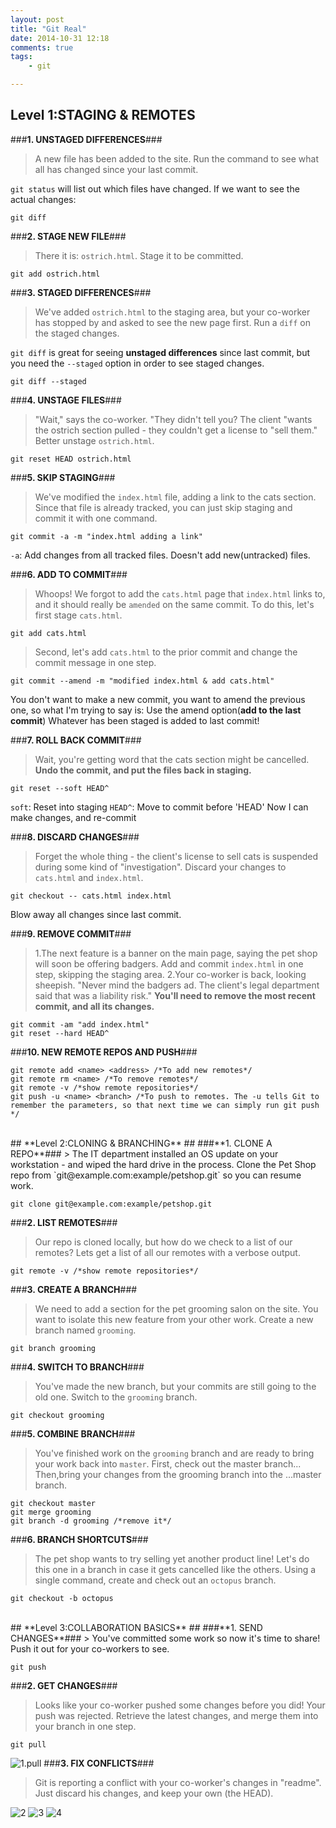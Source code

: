 ```yaml
---
layout: post
title: "Git Real"
date: 2014-10-31 12:18
comments: true
tags: 
	- git

---
```


## **Level 1:STAGING & REMOTES** ##
###**1. UNSTAGED DIFFERENCES**###
> A new file has been added to the site. Run the command to see what all has changed since your last commit.

`git status` will list out which files have changed. If we want to see the actual changes:
```
git diff
```

###**2. STAGE NEW FILE**###
> There it is: `ostrich.html`. Stage it to be committed.

```
git add ostrich.html
```

###**3. STAGED DIFFERENCES**###
> We've added `ostrich.html` to the staging area, but your co-worker has stopped by and asked to see the new page first. Run a `diff` on the staged changes.

`git diff` is great for seeing **unstaged differences** since last commit, but you need the `--staged` option in order to see staged changes.
```
git diff --staged
```

###**4. UNSTAGE FILES**###
> "Wait," says the co-worker. "They didn't tell you? The client "wants the ostrich section pulled - they couldn't get a license to "sell them." Better unstage `ostrich.html`.
```
git reset HEAD ostrich.html
```

###**5. SKIP STAGING**###
> We've modified the `index.html` file, adding a link to the cats section. Since that file is already tracked, you can just skip staging and commit it with one command.

```
git commit -a -m "index.html adding a link"
```
`-a`: Add changes from all tracked files. Doesn't add new(untracked) files.

###**6. ADD TO COMMIT**###
> Whoops! We forgot to add the `cats.html` page that `index.html` links to, and it should really be `amended` on the same commit. To do this, let's first stage `cats.html`.

```
git add cats.html
```
> Second, let's add `cats.html` to the prior commit and change the commit message in one step. 
```
git commit --amend -m "modified index.html & add cats.html"
```
You don't want to make a new commit, you want to amend the previous one, so what I'm trying to say is: Use the amend option(**add to the last commit**)
Whatever has been staged is added to last commit!

###**7. ROLL BACK COMMIT**###
> Wait, you're getting word that the cats section might be cancelled. **Undo the commit, and put the files back in staging.**

```
git reset --soft HEAD^
```
`soft`: Reset into staging
`HEAD^`: Move to commit before 'HEAD'
Now I can make changes, and re-commit

###**8. DISCARD CHANGES**###
> Forget the whole thing - the client's license to sell cats is suspended during some kind of "investigation". Discard your changes to `cats.html` and `index.html`.

```
git checkout -- cats.html index.html
```
Blow away all changes since last commit.

###**9. REMOVE COMMIT**###
> 1.The next feature is a banner on the main page, saying the pet shop will soon be offering badgers. Add and commit `index.html` in one step, skipping the staging area.
2.Your co-worker is back, looking sheepish. "Never mind the badgers ad. The client's legal department said that was a liability risk." **You'll need to remove the most recent commit, and all its changes.**

```
git commit -am "add index.html"
git reset --hard HEAD^
```
###**10. NEW REMOTE REPOS AND PUSH**###
```
git remote add <name> <address> /*To add new remotes*/
git remote rm <name> /*To remove remotes*/
git remote -v /*show remote repositories*/
git push -u <name> <branch> /*To push to remotes. The -u tells Git to remember the parameters, so that next time we can simply run git push */ 

```

<br>
## **Level 2:CLONING & BRANCHING** ##
###**1. CLONE A REPO**###
> The IT department installed an OS update on your workstation - and wiped the hard drive in the process. Clone the Pet Shop repo from `git@example.com:example/petshop.git` so you can resume work.

```
git clone git@example.com:example/petshop.git
```

###**2. LIST REMOTES**###
> Our repo is cloned locally, but how do we check to a list of our remotes? Lets get a list of all our remotes with a verbose output.

```
git remote -v /*show remote repositories*/
```
###**3. CREATE A BRANCH**###
> We need to add a section for the pet grooming salon on the site. You want to isolate this new feature from your other work. Create a new branch named `grooming`.

```
git branch grooming
```

###**4. SWITCH TO BRANCH**###
> You've made the new branch, but your commits are still going to the old one. Switch to the `grooming` branch.

```
git checkout grooming
```

###**5. COMBINE BRANCH**###
>You've finished work on the `grooming` branch and are ready to bring your work back into `master`. First, check out the master branch...
Then,bring your changes from the grooming branch into the ...master branch.

```
git checkout master
git merge grooming
git branch -d grooming /*remove it*/
```

###**6. BRANCH SHORTCUTS**###
> The pet shop wants to try selling yet another product line! Let's do this one in a branch in case it gets cancelled like the others. Using a single command, create and check out an `octopus` branch.

```
git checkout -b octopus
```

<br>
## **Level 3:COLLABORATION BASICS** ##
###**1. SEND CHANGES**###
> You've committed some work so now it's time to share! Push it out for your co-workers to see.

```
git push
```
###**2. GET CHANGES**###
> Looks like your co-worker pushed some changes before you did! Your push was rejected. Retrieve the latest changes, and merge them into your branch in one step.

```
git pull
```
![1.pull]()
###**3. FIX CONFLICTS**###
> Git is reporting a conflict with your co-worker's changes in "readme". Just discard his changes, and keep your own (the HEAD).

![2]()
![3]()
![4]()

